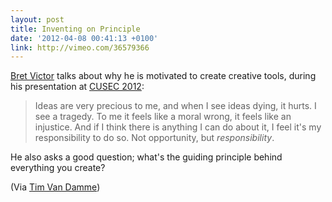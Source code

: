 ```yaml
---
layout: post
title: Inventing on Principle
date: '2012-04-08 00:41:13 +0100'
link: http://vimeo.com/36579366
---
```

[Bret Victor][1] talks about why he is motivated to create creative tools, during his presentation at [CUSEC 2012][2]:

> Ideas are very precious to me, and when I see ideas dying, it hurts. I see a tragedy. To me it feels like a moral wrong, it feels like an injustice. And if I think there is anything I can do about it, I feel it's my responsibility to do so. Not opportunity, but *responsibility*.

He also asks a good question; what's the guiding principle behind everything you create?

(Via [Tim Van Damme][3])

[1]: http://worrydream.com/
[2]: http://2012.cusec.net/
[3]: http://maxvoltar.com/archive/inventing-on-principle